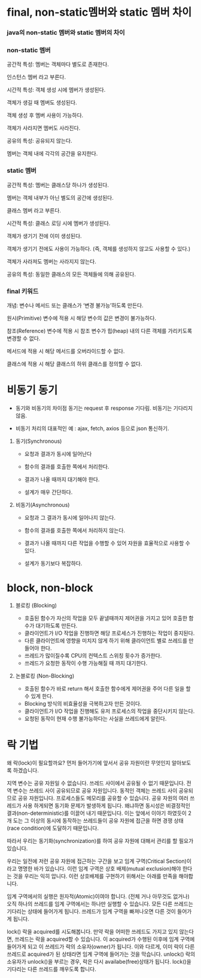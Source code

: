 # final, non-static멤버와 static 멤버 차이

### java의 non-static 멤버와 static 멤버의 차이
### non-static 멤버
공간적 특성: 멤버는 객체마다 별도로 존재한다.

인스턴스 멤버 라고 부른다.

시간적 특성: 객체 생성 시에 멤버가 생성된다.

객체가 생길 때 멤버도 생성된다.

객체 생성 후 멤버 사용이 가능하다.

객체가 사라지면 멤버도 사라진다.

공유의 특성: 공유되지 않는다.

멤버는 객체 내에 각각의 공간을 유지한다.

### static 멤버
공간적 특성: 멤버는 클래스당 하나가 생성된다.

멤버는 객체 내부가 아닌 별도의 공간에 생성된다.

클래스 멤버 라고 부른다.

시간적 특성: 클래스 로딩 시에 멤버가 생성된다.

객체가 생기기 전에 이미 생성된다.

객체가 생기기 전에도 사용이 가능하다. (즉, 객체를 생성하지 않고도 사용할 수 있다.)

객체가 사라져도 멤버는 사라지지 않는다.

공유의 특성: 동일한 클래스의 모든 객체들에 의해 공유된다.


### final 키워드

개념: 변수나 메서드 또는 클래스가 ‘변경 불가능’하도록 만든다.

원시(Primitive) 변수에 적용 시
해당 변수의 값은 변경이 불가능하다.

참조(Reference) 변수에 적용 시
참조 변수가 힙(heap) 내의 다른 객체를 가리키도록 변경할 수 없다.

메서드에 적용 시
해당 메서드를 오버라이드할 수 없다.

클래스에 적용 시
해당 클래스의 하위 클래스를 정의할 수 없다.

# 비동기 동기

- 동기와 비동기의 차이점
동기는 request 후 response 기다림.
비동기는 기다리지 않음.

- 비동기 처리의 대표적인 예 : 
ajax, fetch, axios 등으로 json 통신하기.

1. 동기(Synchronous)

    - 요청과 결과가 동시에 일어난다

    - 함수의 결과를 호출한 쪽에서 처리한다.

    - 결과가 나올 때까지 대기해야 한다.

    - 설계가 매우 간단하다.

 

2. 비동기(Asynchronous)

    - 요청과 그 결과가 동시에 일어나지 않는다.

    - 함수의 결과를 호출한 쪽에서 처리하지 않는다.

    - 결과가 나올 때까지 다른 작업을 수행할 수 있어 자원을 효율적으로 사용할 수 있다.

    - 설계가 동기보다 복잡하다.


# block, non-block

1. 블로킹 (Blocking)
    - 호출된 함수가 자신의 작업을 모두 끝낼때까지 제어권을 가지고 있어 호출한 함수가 대기하도록 만든다.
    - 클라이언트가 I/O 작업을 진행하면 해당 프로세스가 진행하는 작업이 중지된다.
    - 다른 클라이언트에 영향을 미치지 않게 하기 위해 클라이언트 별로 쓰레드를 만들어야 한다.
    - 쓰레드가 많이질수록 CPU의 컨텍스트 스위칭 횟수가 증가한다.
    - 쓰레드가 요청한 동작이 수행 가능해질 때 까지 대기한다.
 
2. 논블로킹 (Non-Blocking)
    - 호출된 함수가 바로 return 해서 호출한 함수에게 제어권을 주어 다른 일을 할 수 있게 한다.
    - Blocking 방식의 비효율성을 극복하고자 만든 것이다.
    - 클라이언트가 I/O 작업을 진행해도 유저 프로세스의 작업을 중단시키지 않는다.
    - 요청된 동작이 현재 수행 불가능하다는 사실을 쓰레드에게 알린다.

# 락 기법

왜 락(lock)이 필요할까요?
먼저 들어가기에 앞서서 공유 자원이란 무엇인지 알아보도록 하겠습니다.

지역 변수는 공유 자원일 수 없습니다. 쓰레드 사이에서 공유될 수 없기 때문입니다.
전역 변수는 쓰레드 사이 공유되므로 공유 자원입니다.
동적인 객체는 쓰레드 사이 공유되므로 공유 자원입니다.
프로세스들도 메모리를 공유할 수 있습니다.
공유 자원의 여러 쓰레드가 사용 하게되면 동기화 문제가 발생하게 됩니다. 왜냐하면 동시성은 비결정적인 결과(non-deterministic)를 이끌어 내기 때문입니다. 이는 앞에서 이야기 하였듯이 2개 도는 그 이상의 동시에 동작하는 쓰레드들이 공유 자원에 접근을 하면 경쟁 상태(race condition)에 도달하기 때문입니다.

따라서 우리는 동기화(synchronization)를 하여 공유 자원에 대해서 관리를 할 필요가 있습니다.

우리는 일전에 저런 공유 자원에 접근하는 구간을 보고 임계 구역(Critical Section)이라고 명명한 바가 있습니다. 이런 임계 구역은 상호 배제(mutual exclusion)해야 한다는 것을 우리는 익히 압니다. 이런 상호배제를 구현하기 위해서는 아래를 만족을 해야합니다.

임계 구역에서의 실행은 원자적(Atomic)이여야 합니다. (전체 거나 아무것도 없거나)
오직 하나의 쓰레드를 임계 구역에서는 하나만 실행할 수 있습니다.
모든 다른 쓰레드는 기다리는 상태에 들어가게 됩니다.
쓰레드가 임계 구역을 빠져나오면 다른 것이 들어가게 됩니다.

lock()
락을 acquired를 시도해봅니다.
만약 락을 어떠한 쓰레드도 가지고 있지 않는다면, 쓰레드는 락을 acquired할 수 있습니다.
이 acquired가 수행된 이후에 임계 구역에 들어가게 되고 이 쓰레드가 락의 소유자(owner)가 됩니다.
이와 다르게, 이미 락이 다른 쓰레드로 acquired가 된 상태라면 임계 구역에 들어가는 것을 막습니다.
unlock()
락의 소유자가 unlock()을 부르는 경우, 락은 다시 availabe(free)상태가 됩니다.
lock()을 기다리는 다른 쓰레드를 깨우도록 합니다.
